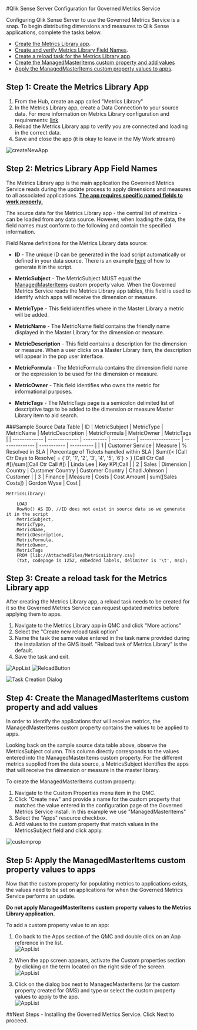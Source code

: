 #Qlik Sense Server Configuration for Governed Metrics Service

Configuring Qlik Sense Server to use the Governed Metrics Service is a snap.  To begin distributing dimensions and measures to Qlik Sense applications, complete the tasks below.

* [Create the Metrics Library app](qsconfig.md#Step1).
* [Create and verify Metrics Library Field Names](qsconfig.md#Step2).
* [Create a reload task for the Metrics Library app](qsconfig.md#Step3).
* [Create the ManagedMasterItems custom property and add values](qsconfig.md#Step4)
* [Apply the ManagedMasterItems custom property values to apps](qsconfig.md#Step5).

<a name="Step1"></a> 
## Step 1: Create the Metrics Library App

  1. From the Hub, create an app called "Metrics Library"
  2. In the Metrics Library app, create a Data Connection to your source data. For more information on Metrics Library configuration and requirements: [link](qsconfig.md#metrics-library-app-field-names)
  3. Reload the Metrics Library app to verify you are connected and loading in the correct data. 
  4. Save and close the app (it is okay to leave in the My Work stream)

![createNewApp](../img/app/createnewapp.png)


<a name="Step2"></a> 
## Step 2: Metrics Library App Field Names

The Metrics Library app is the main application the Governed Metrics Service reads during the update process to apply dimensions and measures to all associated applications.  __<u>The app requires specific named fields to work properly.</u>__ 

The source data for the Metrics Library app - the central list of metrics - can be loaded from any data source.  However, when loading the data, the field names must conform to the following and contain the specified information. 

Field Name definitions for the Metrics Library data source:

* __ID__ - The unique ID can be generated in the load script automatically or defined in your data source. There is an example [here](qsconfig.md#MetricsLibrary) of how to generate it in the script. 

* __MetricSubject__ - The MetricSubject MUST equal the [ManagedMasterItems](qsconfig.md#Step4) custom property value.  When the Governed Metrics Service reads the Metrics Library app tables, this field is used to identify which apps will receive the dimension or measure.

* __MetricType__ - This field identifies where in the Master Library a metric will be added.

* __MetricName__ - The MetricName field contains the friendly name displayed in the Master Library for the dimension or measure.

* __MetricDescription__ - This field contains a description for the dimension or measure.  When a user clicks on a Master Library item, the description will appear in the pop user interface.

* __MetricFormula__ - The MetricFormula contains the dimension field name or the expression to be used for the dimension or measure.

* __MetricOwner__ - This field identifies who owns the metric for informational purposes.

* __MetricTags__ - The MetricTags page is a semicolon delimited list of descriptive tags to be added to the dimension or measure Master Library item to aid search.

###Sample Source Data Table
| ID | MetricSubject | MetricType | MetricName | MetricDescription | MetricFormula | MetricOwner | MetricTags |
| ------------- | ------------- | ---------- | ---------- | ----------------- | -------------- | ----------- | ---------- |
| 1 | Customer Service | Measure | % Resolved in SLA | Percentage of Tickets handled within SLA | Sum({< [Call Ctr Days to Resolve] = {'0', '1', '2', '3', '4', '5', '6'} > } [Call Ctr Call #])/sum([Call Ctr Call #]) | Linda Lee | Key KPI;Call |
| 2 | Sales | Dimension | Country | Customer Country | Customer Country | Chad Johnson | Customer |
| 3 | Finance | Measure | Costs | Cost Amount | sum([Sales Costs]) | Gordon Wyse | Cost |

<a name="MetricsLibrary"></a>
```
MetricsLibrary:

	LOAD
    RowNo() AS ID, //ID does not exist in source data so we generate it in the script
    MetricSubject,
    MetricType,
    MetricName,
    MetricDescription,
    MetricFormula,
    MetricOwner,
    MetricTags
	FROM [lib://AttachedFiles/MetricsLibrary.csv]
	(txt, codepage is 1252, embedded labels, delimiter is '\t', msq);
```

<a name="Step3"></a>
## Step 3: Create a reload task for the Metrics Library app

After creating the Metrics Library app, a reload task needs to be created for it so the Governed Metrics Service can request updated metrics before applying them to apps.

  1. Navigate to the Metrics Library app in QMC and click "More actions"
  2. Select the "Create new reload task option"
  3. Name the task the same value entered in the task name provided during the installation of the GMS itself. "Reload task of Metrics Library" is the default.
  4. Save the task and exit.



![AppList](../img/reload/applist.png) ![ReloadButton](../img/reload/reloadtaskbutton.png)


![Task Creation Dialog](../img/reload/reloadtask.png)

<a name="Step4"></a>
## Step 4: Create the ManagedMasterItems custom property and add values

In order to identify the applications that will receive metrics, the ManagedMasterItems custom property contains the values to be applied to apps.

Looking back on the sample source data table above, observe the MetricsSubject column.  This column directly corresponds to the values entered into the ManagedMasterItems custom property.  For the different metrics supplied from the data source, a MetricsSubject identifies the apps that will receive the dimension or measure in the master library.

To create the ManagedMasterItems custom property:

  1. Navigate to the Custom Properties menu item in the QMC.  
  2. Click "Create new" and provide a name for the custom property that matches the value entered in the configuration page of the Governed Metrics Service install. In this example we use "ManagedMasterItems"
  3. Select the "Apps" resource checkbox.
  4. Add values to the custom property that match values in the MetricsSubject field and click apply.

![customprop](../img/customprop/customprop.png)

<a name="Step5"></a>
## Step 5: Apply the ManagedMasterItems custom property values to apps


Now that the custom property for populating metrics to applications exists, the values need to be set on applications for when the Governed Metrics Service performs an update.

__Do not apply ManagedMasterItems custom property values to the Metrics Library application.__


To add a custom property value to an app:

1. Go back to the Apps section of the QMC and double click on an App reference in the list.  
![AppList](../img/reload/applist.png)

2. When the app screen appears, activate the Custom properties section by clicking on the term located on the right side of the screen.    
![AppList](../img/app/applyprop1.png)

3. Click on the dialog box next to ManagedMasterItems (or the custom property created for GMS) and type or select the custom property values to apply to the app.    
![AppList](../img/app/applyprop2.png)

##Next Steps - Installing the Governed Metrics Service. Click Next to proceed.
